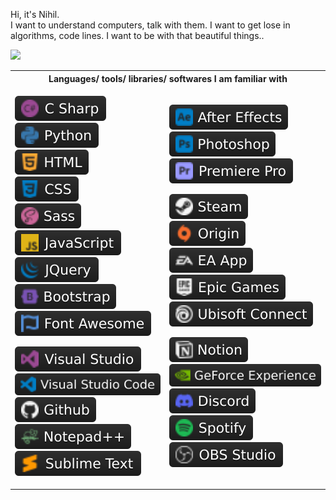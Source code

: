 Hi, it's Nihil.<br />
I want to understand computers, talk with them. I want to get lose in algorithms, code lines. I want to be with that
beautiful things..
    
<img src='https://github.com/Nihilnia/Nihilnia/blob/main/Gloria.gif'/>
    

<table>
<tr><th colspan="3">Languages/ tools/ libraries/ softwares I am familiar with</th></tr>
    <tr>
        <td>

![CSharp](https://raw.githubusercontent.com/Nihilnia/GithubBadges/a2bf391157966a0a5a718101ed62aa7f6f48acd5/CSharp.svg)<br/>
![Python](https://raw.githubusercontent.com/Nihilnia/GithubBadges/a2bf391157966a0a5a718101ed62aa7f6f48acd5/Python.svg)<br/>
![HTML](https://raw.githubusercontent.com/Nihilnia/GithubBadges/d789604b7dce1b979d009e0751f7d4a26c07a2f9/HTML.svg)<br/>
![CSS](https://raw.githubusercontent.com/Nihilnia/GithubBadges/d789604b7dce1b979d009e0751f7d4a26c07a2f9/CSS.svg)<br/>
![Sass](https://raw.githubusercontent.com/Nihilnia/GithubBadges/cd9e77d1faef16d363ec97d1b7477b7931073a66/Sass.svg)<br/>
![JavaScript](https://raw.githubusercontent.com/Nihilnia/GithubBadges/d789604b7dce1b979d009e0751f7d4a26c07a2f9/JavaScript.svg)<br/>
![JQuery](https://raw.githubusercontent.com/Nihilnia/GithubBadges/d789604b7dce1b979d009e0751f7d4a26c07a2f9/JQuery.svg)<br/>
![Bootstrap](https://raw.githubusercontent.com/Nihilnia/GithubBadges/0b7f184049c916a280364eef477d4acbdebbb68b/Bootstrap.svg)<br/>
![Font Awesome](https://raw.githubusercontent.com/Nihilnia/GithubBadges/0b7f184049c916a280364eef477d4acbdebbb68b/FontAwesome.svg)<br/>

![VisualStudio](https://raw.githubusercontent.com/Nihilnia/GithubBadges/a2bf391157966a0a5a718101ed62aa7f6f48acd5/VisualStudio.svg)<br/>
![Visual Studio Code](https://raw.githubusercontent.com/Nihilnia/GithubBadges/e9692944c51f668445da9f0cfba33112102a3484/VSCode.svg)<br/>
![Github](https://raw.githubusercontent.com/Nihilnia/GithubBadges/7e801691de6f110be6297aa47375a65ada0f7343/Github.svg)<br/>
![Notepad++](https://raw.githubusercontent.com/Nihilnia/GithubBadges/a2bf391157966a0a5a718101ed62aa7f6f48acd5/Notepad%2B%2B.svg)<br/>
![SublimeText](https://raw.githubusercontent.com/Nihilnia/GithubBadges/a2bf391157966a0a5a718101ed62aa7f6f48acd5/SublimeText.svg)<br/>
</td>
<td>

![After Effects](https://raw.githubusercontent.com/Nihilnia/GithubBadges/c5748573412e061604ae5f037ad9ddfce5235914/AfterEffects.svg)<br/>
![Photoshop](https://raw.githubusercontent.com/Nihilnia/GithubBadges/d789604b7dce1b979d009e0751f7d4a26c07a2f9/Photoshop.svg)<br/>
![Premiere Pro](https://raw.githubusercontent.com/Nihilnia/GithubBadges/c5748573412e061604ae5f037ad9ddfce5235914/PremierePro.svg)<br/>

![Steam](https://raw.githubusercontent.com/Nihilnia/GithubBadges/a2bf391157966a0a5a718101ed62aa7f6f48acd5/Steam.svg)<br/>
![Origin](https://raw.githubusercontent.com/Nihilnia/GithubBadges/7e801691de6f110be6297aa47375a65ada0f7343/Origin.svg)<br/>
![EA App](https://raw.githubusercontent.com/Nihilnia/GithubBadges/7e801691de6f110be6297aa47375a65ada0f7343/EAApp.svg)<br/>
![Epic Games](https://raw.githubusercontent.com/Nihilnia/GithubBadges/7e801691de6f110be6297aa47375a65ada0f7343/EpicGames.svg)<br/>
![Ubisoft Connect](https://raw.githubusercontent.com/Nihilnia/GithubBadges/7e801691de6f110be6297aa47375a65ada0f7343/UbisoftConnect.svg)<br/>

![Notion](https://raw.githubusercontent.com/Nihilnia/GithubBadges/a2bf391157966a0a5a718101ed62aa7f6f48acd5/Notion.svg)<br/>
![GeForce Experience](https://raw.githubusercontent.com/Nihilnia/GithubBadges/a2bf391157966a0a5a718101ed62aa7f6f48acd5/GeForceExperience.svg)<br/>
![Discord](https://raw.githubusercontent.com/Nihilnia/GithubBadges/a2bf391157966a0a5a718101ed62aa7f6f48acd5/Discord.svg)<br/>
![Spotify](https://raw.githubusercontent.com/Nihilnia/GithubBadges/a2bf391157966a0a5a718101ed62aa7f6f48acd5/Spotify.svg)<br/>
![OBS Studio](https://raw.githubusercontent.com/Nihilnia/GithubBadges/7e801691de6f110be6297aa47375a65ada0f7343/OBSStudio.svg)<br/>
        </td>
        </td>
    </tr>
</table>
